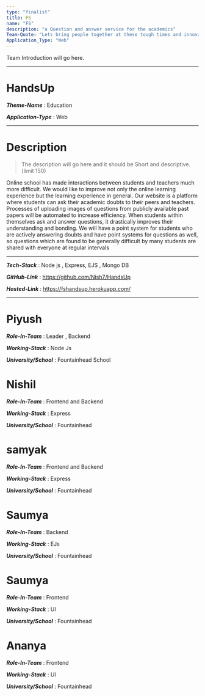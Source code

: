 ```yaml
---
type: "finalist"                   
title: FS
name: "FS"
description: "a Question and answer service for the academics"
Team-Quote: "Lets bring people together at these tough times and innovate!"
Application_Type: "Web"
---
```


Team Introduction will go here.

---

# HandsUp 

_**Theme-Name**_ : Education 

_**Application-Type**_ :   Web

---

# Description

> The description will go here and it should be Short and descriptive. (limit 150)

Online school has made interactions between students and teachers much more difficult. We would like to improve not only the online learning experience but the learning experience in general. Our website is a platform where students can ask their academic doubts to their peers and teachers. Processes of uploading images of questions from publicly available past papers will be automated to increase efficiency. When students within themselves ask and answer questions, it drastically improves their understanding and bonding. We will have a point system for students who are actively answering doubts and have point systems for questions as well, so questions which are found to be generally difficult by many students are shared with everyone at regular intervals


---

_**Tech-Stack**_  :  Node js , Express, EJS , Mongo DB 

_**GitHub-Link**_ :   https://github.com/Nish7/HandsUp

_**Hosted-Link**_ :   https://fshandsup.herokuapp.com/


---


#  Piyush 

_**Role-In-Team**_  : Leader , Backend

_**Working-Stack**_ : Node Js

_**University/School**_ : Fountainhead School


# Nishil

_**Role-In-Team**_  : Frontend and Backend

_**Working-Stack**_ : Express

_**University/School**_ : Fountainhead


# samyak

_**Role-In-Team**_  : Frontend and Backend

_**Working-Stack**_ : Express

_**University/School**_ : Fountainhead

# Saumya

_**Role-In-Team**_  :  Backend

_**Working-Stack**_ : EJs

_**University/School**_ : Fountainhead

# Saumya

_**Role-In-Team**_  : Frontend 

_**Working-Stack**_ : UI

_**University/School**_ : Fountainhead

# Ananya

_**Role-In-Team**_  : Frontend 

_**Working-Stack**_ : UI

_**University/School**_ : Fountainhead




